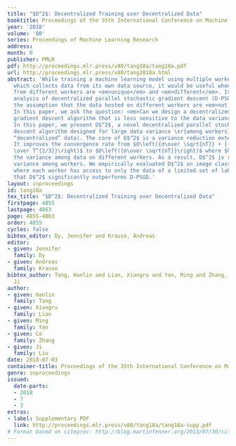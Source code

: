 ```yaml
---
title: "$D^2$: Decentralized Training over Decentralized Data"
booktitle: Proceedings of the 35th International Conference on Machine Learning
year: '2018'
volume: '80'
series: Proceedings of Machine Learning Research
address: 
month: 0
publisher: PMLR
pdf: http://proceedings.mlr.press/v80/tang18a/tang18a.pdf
url: http://proceedings.mlr.press/v80/tang2018a.html
abstract: 'While training a machine learning model using multiple workers, each of
  which collects data from its own data source, it would be useful when the data collected
  from different workers are <em>unique</em> and <em>different</em>. Ironically, recent
  analysis of decentralized parallel stochastic gradient descent (D-PSGD) relies on
  the assumption that the data hosted on different workers are <em>not too different</em>.
  In this paper, we ask the question: <em>Can we design a decentralized parallel stochastic
  gradient descent algorithm that is less sensitive to the data variance across workers?</em>
  In this paper, we present D$^2$, a novel decentralized parallel stochastic gradient
  descent algorithm designed for large data variance \xr{among workers} (imprecisely,
  “decentralized” data). The core of D$^2$ is a variance reduction extension of D-PSGD.
  It improves the convergence rate from $O\left({σ\over \sqrt{nT}} + {(nζ^2)^{\frac{1}{3}}
  \over T^{2/3}}\right)$ to $O\left({σ\over \sqrt{nT}}\right)$ where $ζ^{2}$ denotes
  the variance among data on different workers. As a result, D$^2$ is robust to data
  variance among workers. We empirically evaluated D$^2$ on image classification tasks,
  where each worker has access to only the data of a limited set of labels, and find
  that D$^2$ significantly outperforms D-PSGD.'
layout: inproceedings
id: tang18a
tex_title: "$D^2$: Decentralized Training over Decentralized Data"
firstpage: 4855
lastpage: 4863
page: 4855-4863
order: 4855
cycles: false
bibtex_editor: Dy, Jennifer and Krause, Andreas
editor:
- given: Jennifer
  family: Dy
- given: Andreas
  family: Krause
bibtex_author: Tang, Hanlin and Lian, Xiangru and Yan, Ming and Zhang, Ce and Liu,
  Ji
author:
- given: Hanlin
  family: Tang
- given: Xiangru
  family: Lian
- given: Ming
  family: Yan
- given: Ce
  family: Zhang
- given: Ji
  family: Liu
date: 2018-07-03
container-title: Proceedings of the 35th International Conference on Machine Learning
genre: inproceedings
issued:
  date-parts:
  - 2018
  - 7
  - 3
extras:
- label: Supplementary PDF
  link: http://proceedings.mlr.press/v80/tang18a/tang18a-supp.pdf
# Format based on citeproc: http://blog.martinfenner.org/2013/07/30/citeproc-yaml-for-bibliographies/
---
```

